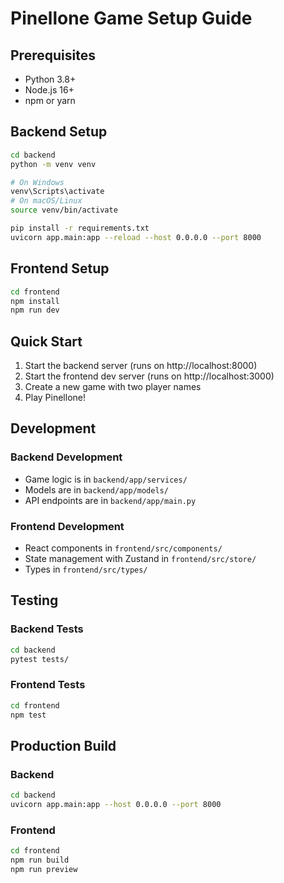 # Pinellone Game Setup Guide

## Prerequisites
- Python 3.8+
- Node.js 16+
- npm or yarn

## Backend Setup

```bash
cd backend
python -m venv venv

# On Windows
venv\Scripts\activate
# On macOS/Linux
source venv/bin/activate

pip install -r requirements.txt
uvicorn app.main:app --reload --host 0.0.0.0 --port 8000
```

## Frontend Setup

```bash
cd frontend
npm install
npm run dev
```

## Quick Start

1. Start the backend server (runs on http://localhost:8000)
2. Start the frontend dev server (runs on http://localhost:3000)
3. Create a new game with two player names
4. Play Pinellone!

## Development

### Backend Development
- Game logic is in `backend/app/services/`
- Models are in `backend/app/models/`
- API endpoints are in `backend/app/main.py`

### Frontend Development
- React components in `frontend/src/components/`
- State management with Zustand in `frontend/src/store/`
- Types in `frontend/src/types/`

## Testing

### Backend Tests
```bash
cd backend
pytest tests/
```

### Frontend Tests
```bash
cd frontend
npm test
```

## Production Build

### Backend
```bash
cd backend
uvicorn app.main:app --host 0.0.0.0 --port 8000
```

### Frontend
```bash
cd frontend
npm run build
npm run preview